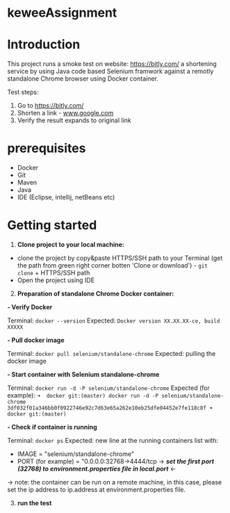 # keweeAssignment

# Introduction

This project runs a smoke test on website: https://bitly.com/ a shortening service by using Java code based Selenium framwork against a remotly standalone Chrome browser using Docker container.

Test steps:
1. Go to https://bitly.com/
2. Shorten a link - www.google.com
3. Verify the result expands to original link

# prerequisites

* Docker
* Git
* Maven
* Java 
* IDE (Eclipse, intellij, netBeans etc)

# Getting started

1. __Clone project to your local machine:__

- clone the project by copy&paste HTTPS/SSH path to your Terminal (get the path from green right corner botten 'Clone or download') - `git clone` + HTTPS/SSH path
- Open the project using IDE

2. __Preparation of standalone Chrome Docker container:__

__- Verify Docker__

Terminal: `docker --version`
Expected: `Docker version XX.XX.XX-ce, build XXXXX`

__- Pull docker image__

Terminal: `docker pull selenium/standalone-chrome`
Expected: pulling the docker image


__- Start container with Selenium standalone-chrome__

Terminal: `docker run -d -P selenium/standalone-chrome`
Expected (for example): 
`➜  docker git:(master) docker run -d -P selenium/standalone-chrome
3df032f01a346bb0f0922746e92c7d63e65a262e10eb25dfe04452e7fe118c8f
➜  docker git:(master)`

__- Check if container is running__

Terminal: `docker ps`
Expected: new line at the running containers list with:
- IMAGE = "selenium/standalone-chrome"
- PORT (for example) = "0.0.0.0:32768->4444/tcp 
-> ___set the first port (32768) to environment.properties file in local.port___ <-

-> note: the container can be run on a remote machine, in this case, please set the ip address to ip.address at environment.properties file.


3. __run the test__
